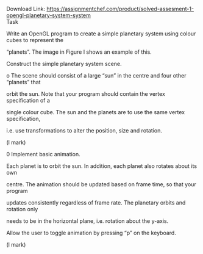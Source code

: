 Download Link: https://assignmentchef.com/product/solved-assesment-1-opengl-planetary-system-system
<br>
Task

Write an OpenGL program to create a simple planetary system using colour cubes to represent the

“planets”. The image in Figure I shows an example of this.




Construct the simple planetary system scene.

o The scene should consist of a large “sun” in the centre and four other “planets” that

orbit the sun. Note that your program should contain the vertex specification of a

single colour cube. The sun and the planets are to use the same vertex specification,

i.e. use transformations to alter the position, size and rotation.

(l mark)

0 Implement basic animation.

Each planet is to orbit the sun. In addition, each planet also rotates about its own

centre. The animation should be updated based on frame time, so that your program

updates consistently regardless of frame rate. The planetary orbits and rotation only

needs to be in the horizontal plane, i.e. rotation about the y-axis.

Allow the user to toggle animation by pressing “p” on the keyboard.

(l mark)